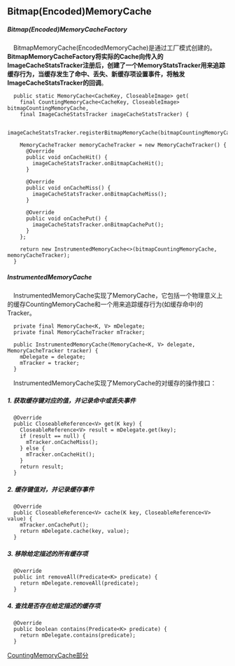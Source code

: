 ## Bitmap(Encoded)MemoryCache
##### Bitmap(Encoded)MemoryCacheFactory
&#8195;BitmapMemoryCache(EncodedMemoryCache)是通过工厂模式创建的。**BitmapMemoryCacheFactory将实际的Cache向传入的ImageCacheStatsTracker注册后，创建了一个MemoryStatsTracker用来追踪缓存行为，当缓存发生了命中、丢失、新缓存项设置事件，将触发ImageCacheStatsTracker的回调**。
```
  public static MemoryCache<CacheKey, CloseableImage> get(
    final CountingMemoryCache<CacheKey, CloseableImage> bitmapCountingMemoryCache,
    final ImageCacheStatsTracker imageCacheStatsTracker) {

    imageCacheStatsTracker.registerBitmapMemoryCache(bitmapCountingMemoryCache);

    MemoryCacheTracker memoryCacheTracker = new MemoryCacheTracker() {
      @Override
      public void onCacheHit() {
        imageCacheStatsTracker.onBitmapCacheHit();
      }

      @Override
      public void onCacheMiss() {
        imageCacheStatsTracker.onBitmapCacheMiss();
      }

      @Override
      public void onCachePut() {
        imageCacheStatsTracker.onBitmapCachePut();
      }
    };

    return new InstrumentedMemoryCache<>(bitmapCountingMemoryCache, memoryCacheTracker);
  }
```

##### InstrumentedMemoryCache
&#8195;InstrumentedMemoryCache实现了MemoryCache，它包括一个物理意义上的缓存CountingMemoryCache和一个用来追踪缓存行为(如缓存命中)的Tracker。
```
  private final MemoryCache<K, V> mDelegate;
  private final MemoryCacheTracker mTracker;

  public InstrumentedMemoryCache(MemoryCache<K, V> delegate, MemoryCacheTracker tracker) {
    mDelegate = delegate;
    mTracker = tracker;
  }
```
&#8195;InstrumentedMemoryCache实现了MemoryCache的对缓存的操作接口：   
##### 1. 获取缓存键对应的值，并记录命中或丢失事件
```
  @Override
  public CloseableReference<V> get(K key) {
    CloseableReference<V> result = mDelegate.get(key);
    if (result == null) {
      mTracker.onCacheMiss();
    } else {
      mTracker.onCacheHit();
    }
    return result;
  }
```
##### 2. 缓存键值对，并记录缓存事件
```
  @Override
  public CloseableReference<V> cache(K key, CloseableReference<V> value) {
    mTracker.onCachePut();
    return mDelegate.cache(key, value);
  }
```
##### 3. 移除给定描述的所有缓存项
```
  @Override
  public int removeAll(Predicate<K> predicate) {
    return mDelegate.removeAll(predicate);
  }
```
##### 4. 查找是否存在给定描述的缓存项
```
  @Override
  public boolean contains(Predicate<K> predicate) {
    return mDelegate.contains(predicate);
  }
```
[CountingMemoryCache部分](https://github.com/icemoonlol/fresco-research-stuff/blob/master/main-stuff/cache/CountingMemoryCache.md)
